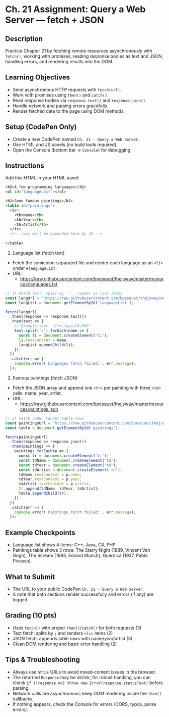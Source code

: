 # Ch. 21 Assignment: Query a Web Server — fetch + JSON

## Description

Practice Chapter 21 by fetching remote resources asynchronously with `fetch()`, working with promises, reading response bodies as text and JSON, handling errors, and rendering results into the DOM.

## Learning Objectives

- Send asynchronous HTTP requests with `fetch(url)`.
- Work with promises using `then()` and `catch()`.
- Read response bodies via `response.text()` and `response.json()`.
- Handle network and parsing errors gracefully.
- Render fetched data to the page using DOM methods.

## Setup (CodePen Only)

- Create a new CodePen named `Ch. 21 - Query a Web Server`.
- Use HTML and JS panels (no build tools required).
- Open the Console (bottom bar → `Console`) for debugging.

## Instructions

Add this HTML in your HTML panel:

```html
<h2>A few programming languages</h2>
<ul id="languageList"></ul>

<h2>Some famous paintings</h2>
<table id="paintings">
  <tr>
    <th>Name</th>
    <th>Year</th>
    <th>Artist</th>
  </tr>
  <!-- rows will be appended here by JS -->
  
</table>
```

1) Language list (fetch text)
- Fetch the semicolon‑separated file and render each language as an `<li>` under `#languageList`.
- URL:
  - https://raw.githubusercontent.com/bpesquet/thejsway/master/resources/languages.txt

```js
// 1) Fetch text, split by ';', render as list items
const langUrl = 'https://raw.githubusercontent.com/bpesquet/thejsway/master/resources/languages.txt';
const langList = document.getElementById('languageList');

fetch(langUrl)
  .then(response => response.text())
  .then(text => {
    // Example text: "C++;Java;C#;PHP"
    text.split(';').forEach(name => {
      const li = document.createElement('li');
      li.textContent = name;
      langList.appendChild(li);
    });
  })
  .catch(err => {
    console.error('Languages fetch failed:', err.message);
  });
```

2) Famous paintings (fetch JSON)
- Fetch the JSON array and append one `<tr>` per painting with three `<td>` cells: name, year, artist.
- URL:
  - https://raw.githubusercontent.com/bpesquet/thejsway/master/resources/paintings.json

```js
// 2) Fetch JSON, render table rows
const paintingsUrl = 'https://raw.githubusercontent.com/bpesquet/thejsway/master/resources/paintings.json';
const table = document.getElementById('paintings');

fetch(paintingsUrl)
  .then(response => response.json())
  .then(paintings => {
    paintings.forEach(p => {
      const tr = document.createElement('tr');
      const tdName = document.createElement('td');
      const tdYear = document.createElement('td');
      const tdArtist = document.createElement('td');
      tdName.textContent = p.name;
      tdYear.textContent = p.year;
      tdArtist.textContent = p.artist;
      tr.append(tdName, tdYear, tdArtist);
      table.appendChild(tr);
    });
  })
  .catch(err => {
    console.error('Paintings fetch failed:', err.message);
  });
```

## Example Checkpoints

- Language list shows 4 items: C++, Java, C#, PHP.
- Paintings table shows 3 rows: The Starry Night (1889, Vincent Van Gogh), The Scream (1893, Edvard Munch), Guernica (1937, Pablo Picasso).

## What to Submit

- The URL to your public CodePen `Ch. 21 - Query a Web Server`.
- A note that both sections render successfully and errors (if any) are logged.

## Grading (10 pts)

- Uses `fetch()` with proper `then()`/`catch()` for both requests (3)
- Text fetch: splits by `;` and renders `<li>` items (2)
- JSON fetch: appends table rows with name/year/artist (3)
- Clean DOM rendering and basic error handling (2)

## Tips & Troubleshooting

- Always use `https` URLs to avoid mixed‑content issues in the browser.
- The returned `Response` may be ok/!ok; for robust handling, you can check `if (!response.ok) throw new Error(response.statusText)` before parsing.
- Network calls are asynchronous; keep DOM rendering inside the `then()` callbacks.
- If nothing appears, check the Console for errors (CORS, typos, parse errors).

